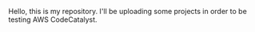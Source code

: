 Hello, this is my repository. I'll be uploading some projects in order to be testing AWS CodeCatalyst.
